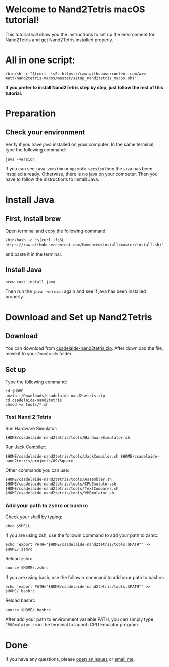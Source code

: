 
# Welcome to Nand2Tetris macOS tutorial!

This tutorial will show you the instructions to set up the environment for Nand2Tetris and get Nand2Tetris installed properly.

# All in one script:

```
/bin/sh -c "$(curl -fsSL https://raw.githubusercontent.com/wxw-matt/nand2tetris-macos/master/setup_nand2tetris_macos.sh)"

```
**If you prefer to install Nand2Tetris step by step, just follow the rest of this tutorial.** 

# Preparation 

## Check your environment
Verify if you have java installed on your computer:
In the same terminal, type the following command:
```
java -version
```
If you can see `java version` or `openjdk version` then the java has been installed already. Otherwise, there is no java on your computer. Then you have to follow the instructions to install Java.

# Install Java 
## First, install brew
Open terminal and copy the following command:
```
/bin/bash -c "$(curl -fsSL https://raw.githubusercontent.com/Homebrew/install/master/install.sh)"
```
and paste it in the terminal.
## Install Java 
```
brew cask install java
```
Then run the `java -version` again and see if java has been installed properly.
# Download and Set up Nand2Tetris
## Download
You can download from [csadelaide-nand2tetris.zip](https://raw.githubusercontent.com/wxw-matt/nand2tetris-macos/master/csadelaide-nand2tetris.zip). After download the file, move it to your `Downloads` folder.
## Set up 
Type the following command: 
```
cd $HOME
unzip ~/Downloads/csadelaide-nand2tetris.zip
cd csadelaide-nand2tetris
chmod +x tools/*.sh
```
### Test Nand 2 Tetris
Run Hardware Simulator:
```
$HOME/csadelaide-nand2tetris/tools/HardwareSimulator.sh
```

Run Jack Compiler:
```
$HOME/csadelaide-nand2tetris/tools/JackCompiler.sh $HOME/csadelaide-nand2tetris/projects/09/Square
```
Other commands you can use:
```
$HOME/csadelaide-nand2tetris/tools/Assembler.sh
$HOME/csadelaide-nand2tetris/tools/CPUEmulator.sh
$HOME/csadelaide-nand2tetris/tools/TextComparer.sh
$HOME/csadelaide-nand2tetris/tools/VMEmulator.sh
```

### Add your path to zshrc or bashrc
Check your shell by typing:
```
ehco $SHELL
```
If you are using zsh, use the followin command to add your path to zshrc:
```
echo 'export PATH="$HOME/csadelaide-nand2tetris/tools:$PATH"' >> $HOME/.zshrc
```
Reload zshrc
```
source $HOME/.zshrc
```
If you are using bash, use the followin command to add your path to bashrc:
```
echo 'export PATH="$HOME/csadelaide-nand2tetris/tools:$PATH"' >> $HOME/.bashrc
```
Reload bashrc
```
source $HOME/.bashrc
```

After add your path to environment variable PATH, you can simply type `CPUEmulator.sh` in the terminal to launch CPU Emulator program.
# Done
If you have any questions, please [open an issues](https://github.com/wxw-matt/nand2tetris-macos/issues) or [email me](mailto:matt.wxw.adelaide@gmail.com).
